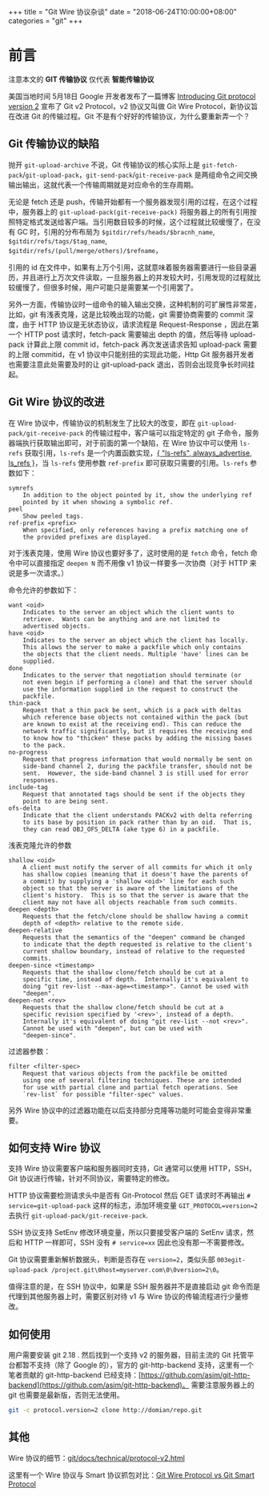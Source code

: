 +++
title = "Git Wire 协议杂谈"
date = "2018-06-24T10:00:00+08:00"
categories = "git"
+++

# 前言

注意本文的 **GIT 传输协议** 仅代表 **智能传输协议**

美国当地时间 5月18日 Google 开发者发布了一篇博客 [Introducing Git protocol version 2](https://opensource.googleblog.com/2018/05/introducing-git-protocol-version-2.html) 宣布了 Git v2 Protocol，v2 协议又叫做 Git Wire Protocol，新协议旨在改进 Git 的传输过程。Git 不是有个好好的传输协议，为什么要重新弄一个？

## Git 传输协议的缺陷

抛开 `git-upload-archive` 不说，Git 传输协议的核心实际上是 `git-fetch-pack`/`git-upload-pack`，`git-send-pack`/`git-receive-pack` 是两组命令之间交换输出输出，这就代表一个传输周期就是对应命令的生存周期。

无论是 fetch 还是 push，传输开始都有一个服务器发现引用的过程，在这个过程中，服务器上的 `git-upload-pack(git-receive-pack)` 将服务器上的所有引用按照特定格式发送给客户端。当引用数目较多的时候，这个过程就比较缓慢了，在没有 GC 时，引用的分布布局为 
`$gitdir/refs/heads/$bracnh_name`,
`$gitdir/refs/tags/$tag_name`,
`$gitdir/refs/(pull/merge/others)/$refname`，

引用的 id 在文件中，如果有上万个引用，这就意味着服务器需要进行一些目录遍历，并且进行上万次文件读取，一旦服务器上的并发较大时，引用发现的过程就比较缓慢了，但很多时候，用户可能只是需要某一个引用罢了。

另外一方面，传输协议时一组命令的输入输出交换，这种机制的可扩展性非常差，比如，git 有浅表克隆，这是比较晚出现的功能，git 需要协商需要的 commit 深度，由于 HTTP 协议是无状态协议，请求流程是 Request-Response ，因此在第一个 HTTP post 请求时，fetch-pack 需要输出 depth 的值，然后等待 upload-pack 计算此上限 commit id，fetch-pack 再次发送请求告知 upload-pack 需要的上限 commitid，在 v1 协议中只能别扭的实现此功能，Http Git 服务器开发者也需要注意此处需要及时的让 git-upload-pack 退出，否则会出现竞争长时间挂起。

## Git Wire  协议的改进

在 Wire 协议中，传输协议的机制发生了比较大的改变，即在 `git-upload-pack/git-receive-pack` 的传输过程中，客户端可以指定特定的 git 子命令，服务器端执行获取输出即可，对于前面的第一个缺陷，在 Wire 协议中可以使用 `ls-refs` 获取引用，`ls-refs` 是一个内置函数实现，[{ "ls-refs", always_advertise, ls_refs }](https://github.com/git/git/blob/e144d126d74f5d2702870ca9423743102eec6fcd/serve.c#L57)，当 `ls-refs` 使用参数 `ref-prefix` 即可获取只需要的引用。`ls-refs` 参数如下：

```
symrefs
    In addition to the object pointed by it, show the underlying ref
    pointed by it when showing a symbolic ref.
peel
    Show peeled tags.
ref-prefix <prefix>
    When specified, only references having a prefix matching one of
    the provided prefixes are displayed.
```

对于浅表克隆，使用 Wire 协议也要好多了，这时使用的是 `fetch` 命令，fetch 命令中可以直接指定 `deepen N` 而不用像 v1 协议一样要多一次协商（对于 HTTP 来说是多一次请求。）

命令允许的参数如下：

```
want <oid>
    Indicates to the server an object which the client wants to
    retrieve.  Wants can be anything and are not limited to
    advertised objects.
have <oid>
    Indicates to the server an object which the client has locally.
    This allows the server to make a packfile which only contains
    the objects that the client needs. Multiple 'have' lines can be
    supplied.
done
    Indicates to the server that negotiation should terminate (or
    not even begin if performing a clone) and that the server should
    use the information supplied in the request to construct the
    packfile.
thin-pack
    Request that a thin pack be sent, which is a pack with deltas
    which reference base objects not contained within the pack (but
    are known to exist at the receiving end). This can reduce the
    network traffic significantly, but it requires the receiving end
    to know how to "thicken" these packs by adding the missing bases
    to the pack.
no-progress
    Request that progress information that would normally be sent on
    side-band channel 2, during the packfile transfer, should not be
    sent.  However, the side-band channel 3 is still used for error
    responses.
include-tag
    Request that annotated tags should be sent if the objects they
    point to are being sent.
ofs-delta
    Indicate that the client understands PACKv2 with delta referring
    to its base by position in pack rather than by an oid.  That is,
    they can read OBJ_OFS_DELTA (ake type 6) in a packfile.
```

浅表克隆允许的参数

```
shallow <oid>
    A client must notify the server of all commits for which it only
    has shallow copies (meaning that it doesn't have the parents of
    a commit) by supplying a 'shallow <oid>' line for each such
    object so that the server is aware of the limitations of the
    client's history.  This is so that the server is aware that the
    client may not have all objects reachable from such commits.
deepen <depth>
    Requests that the fetch/clone should be shallow having a commit
    depth of <depth> relative to the remote side.
deepen-relative
    Requests that the semantics of the "deepen" command be changed
    to indicate that the depth requested is relative to the client's
    current shallow boundary, instead of relative to the requested
    commits.
deepen-since <timestamp>
    Requests that the shallow clone/fetch should be cut at a
    specific time, instead of depth.  Internally it's equivalent to
    doing "git rev-list --max-age=<timestamp>". Cannot be used with
    "deepen".
deepen-not <rev>
    Requests that the shallow clone/fetch should be cut at a
    specific revision specified by '<rev>', instead of a depth.
    Internally it's equivalent of doing "git rev-list --not <rev>".
    Cannot be used with "deepen", but can be used with
    "deepen-since".
```

过滤器参数：

```
filter <filter-spec>
    Request that various objects from the packfile be omitted
    using one of several filtering techniques. These are intended
    for use with partial clone and partial fetch operations. See
    `rev-list` for possible "filter-spec" values.
```

另外 Wire 协议中的过滤器功能在以后支持部分克隆等功能时可能会变得非常重要。

## 如何支持 Wire 协议

支持 Wire 协议需要客户端和服务器同时支持，Git 通常可以使用 HTTP，SSH，Git 协议进行传输，针对不同协议，需要特定的修改。

HTTP 协议需要检测请求头中是否有 Git-Protocol 然后 GET 请求时不再输出 `# service=git-upload-pack` 这样的标志，添加环境变量 `GIT_PROTOCOL=version=2` 去执行 `git-upload-pack/git-receive-pack`.

SSH 协议支持 SetEnv 修改环境变量，所以只要接受客户端的 SetEnv 请求，然后和 HTTP 一样即可，SSH 没有 `# service=xx` 因此也没有那一不需要修改。

Git 协议需要重新解析数据头，判断是否存在 `version=2`，类似头部 `003egit-upload-pack /project.git\0host=myserver.com\0\0version=2\0`。

值得注意的是，在 SSH 协议中，如果是 SSH 服务器并不是直接启动 git 命令而是代理到其他服务器上时，需要区别对待 v1 与 Wire 协议的传输流程进行少量修改。

## 如何使用

用户需要安装 git 2.18 . 然后找到一个支持 v2 的服务器，目前主流的 Git 托管平台都暂不支持（除了 Google 的），官方的 git-http-backend 支持，这里有一个笔者贡献的 git-http-backend 已经支持：[https://github.com/asim/git-http-backend](https://github.com/asim/git-http-backend)。 需要注意服务器上的 git 也需要是最新版，否则无法使用。

```sh
git -c protocol.version=2 clone http://domian/repo.git
```

## 其他

Wire 协议的细节：[git/docs/technical/protocol-v2.html](https://mirrors.edge.kernel.org/pub/software/scm/git/docs/technical/protocol-v2.html)

这里有一个 Wire 协议与 Smart 协议抓包对比：[Git Wire Protocol vs Git Smart Protocol](https://gitee.com/ipvb/codes/y1b4ew3vqfgom5298iznh69)
